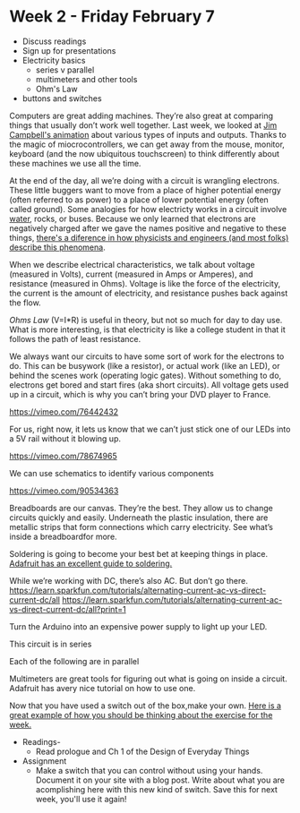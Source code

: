 # Week 2 - Friday February 7
* Discuss readings
* Sign up for presentations
* Electricity basics
  * series v parallel
  * multimeters and other tools
  * Ohm's Law
* buttons and switches


Computers are great adding machines. They’re also great at comparing things that usually don’t work well together. Last week, we looked at [Jim Campbell's animation](http://jimcampbell.tv/portfolio/miscellaneous_references/) about various types of inputs and outputs. Thanks to the magic of miocrocontrollers, we can get away from the mouse, monitor, keyboard (and the now ubiquitous touchscreen) to think differently about these machines we use all the time.

At the end of the day, all we’re doing with a circuit is wrangling electrons. These little buggers want to move from a place of higher potential energy (often referred to as power) to a place of lower potential energy (often called ground). Some analogies for how electricty works in a circuit involve [water](https://learn.sparkfun.com/tutorials/voltage-current-resistance-and-ohms-law/voltage), rocks, or buses. Because we only learned that electrons are negatively charged after we gave the names positive and negative to these things, [there's a diference in how physicists and engineers (and most folks) describe this phenomena](https://tbm.idm.hosting.nyu.edu/wp-content/uploads/2019/01/2007_Bek_Introduction-into-documentation-of-kinetic-art-english.pdf).

When we describe electrical characteristics, we talk about voltage (measured in Volts), current (measured in Amps or Amperes), and resistance (measured in Ohms). Voltage is like the force of the electricity, the current is the amount of electricity, and resistance pushes back against the flow. 

_Ohms Law_ (V=I*R) is useful in theory, but not so much for day to day use. What is more interesting, is that electricity is like a college student in that it follows the path of least resistance.

We always want our circuits to have some sort of work for the electrons to do. This can be busywork (like a resistor), or actual work (like an LED), or behind the scenes work (operating logic gates). Without something to do, electrons get bored and start fires (aka short circuits). All voltage gets used up in a circuit, which is why you can’t bring your DVD player to France.

https://vimeo.com/76442432

For us, right now, it lets us know that we can’t just stick one of our LEDs into a 5V rail without it blowing up.

https://vimeo.com/78674965

We can use schematics to identify various components

https://vimeo.com/90534363

Breadboards are our canvas. They’re the best. They allow us to change circuits quickly and easily. Underneath the plastic insulation, there are metallic strips that form connections which carry electricity. See what’s inside a breadboardfor more.

Soldering is going to become your best bet at keeping things in place. [Adafruit has an excellent guide to soldering.](https://learn.adafruit.com/adafruit-guide-excellent-soldering)

While we’re working with DC, there’s also AC. But don’t go there.
https://learn.sparkfun.com/tutorials/alternating-current-ac-vs-direct-current-dc/all
https://learn.sparkfun.com/tutorials/alternating-current-ac-vs-direct-current-dc/all?print=1

Turn the Arduino into an expensive power supply to light up your LED.

This circuit is in series


Each of the following are in parallel



Multimeters are great tools for figuring out what is going on inside a circuit. Adafruit has avery nice tutorial on how to use one.

Now that you have used a switch out of the box,make your own. [Here is a great example of how you should be thinking about the exercise for the week.](https://itp.nyu.edu/~tlc345/blog/mustache-switch/)


* Readings- 
  * Read prologue and Ch 1 of the Design of Everyday Things
* Assignment
  * Make a switch that you can control without using your hands. Document it on your site with a blog post. Write about what you are acomplishing here with this new kind of switch. Save this for next week, you'll use it again!
